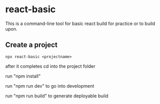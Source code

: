 # react-basic

This is a command-line tool for basic react build for practice or to build upon.

## Create a project

`npx react-basic <projectname>`

after it completes cd into the project folder

run "npm install"

run "npm run dev" to go into development

run "npm run build" to generate deployable build
